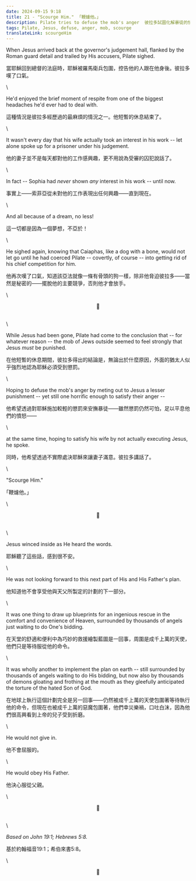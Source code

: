 ```yaml
---
date: 2024-09-15 9:18
title: 21 - "Scourge Him."  ｢鞭爈他。｣
description: Pilate tries to defuse the mob's anger  彼拉多試圖化解暴徒的憤怒
tags: Pilate, Jesus, defuse, anger, mob, scourge
translateLink: scourgeHim
---
```


When Jesus arrived back at the governor's judgement hall, flanked by the Roman guard detail and trailed by His accusers, Pilate sighed. 

當耶穌回到總督的法庭時，耶穌被羅馬衛兵包圍，控告他的人跟在他身後。彼拉多嘆了口氣。

\

He'd enjoyed the brief moment of respite from one of the biggest headaches he'd ever had to deal with. 

這種情況是彼拉多經歷過的最麻煩的情況之一。他短暫的休息結束了。

\

It wasn't every day that his wife actually took an interest in his work -- let alone spoke up for a prisoner under his judgement. 

他的妻子並不是每天都對他的工作感興趣，更不用說為受審的囚犯說話了。

\

In fact -- Sophia had *never* shown *any* interest in his work -- until now. 

事實上——索菲亞從未對他的工作表現出任何興趣——直到現在。

\

And all because of a dream, no less!

這一切都是因為一個夢想，不亞於！

\

He sighed again, knowing that Caiaphas, like a dog with a bone, would not let go until he had coerced Pilate -- covertly, of course -- into getting rid of his chief competition for him. 

他再次嘆了口氣，知道該亞法就像一條有骨頭的狗一樣，除非他脅迫彼拉多——當然是秘密的——擺脫他的主要競爭，否則他才會放手。

\

<center>💠</center>

\
\

While Jesus had been gone, Pilate had come to the conclusion that -- for whatever reason -- the mob of Jews outside seemed to feel strongly that Jesus *must* be punished. 

在他短暫的休息期間，彼拉多得出的結論是，無論出於什麼原因，外面的猶太人似乎強烈地認為耶穌必須受到懲罰。

\

Hoping to defuse the mob's anger by meting out to Jesus a lesser punishment -- yet still one horrific enough to satisfy their anger --

他希望透過對耶穌施加較輕的懲罰來安撫暴徒——雖然懲罰仍然可怕，足以平息他們的憤怒——

\

at the same time, hoping to satisfy his wife by not actually executing Jesus, he spoke.

同時，他希望透過不實際處決耶穌來讓妻子滿意。彼拉多講話了。

\

"Scourge Him."

｢鞭爈他。｣

\

<center>💠</center>

\
\

Jesus winced inside as He heard the words. 

耶穌聽了這些話，感到很不安。

\

He was not looking forward to this next part of His and His Father's plan. 

他知道他不會享受他與天父所製定的計劃的下一部分。

\

It was one thing to draw up blueprints for an ingenious rescue in the comfort and convenience of Heaven, surrounded by thousands of angels just waiting to do One's bidding. 

在天堂的舒適和便利中為巧妙的救援繪製藍圖是一回事，周圍是成千上萬的天使，他們只是等待服從他的命令。

\

It was wholly another to implement the plan on earth -- still surrounded by thousands of angels waiting to do His bidding, but now also by thousands of demons gloating and frothing at the mouth as they gleefully anticipated the torture of the hated Son of God.

在地球上執行這個計劃完全是另一回事——仍然被成千上萬的天使包圍著等待執行他的命令，但現在也被成千上萬的惡魔包圍著，他們幸災樂禍，口吐白沫，因為他們很高興看到上帝的兒子受到折磨。

\

He would not give in. 

他不會屈服的。

\

He would obey His Father. 

他決心服從父親。

\

<center>💠</center>

\
\

*Based on John 19:1; Hebrews 5:8.*

基於約翰福音19:1；希伯來書5:8。

\

<center>💠</center>
